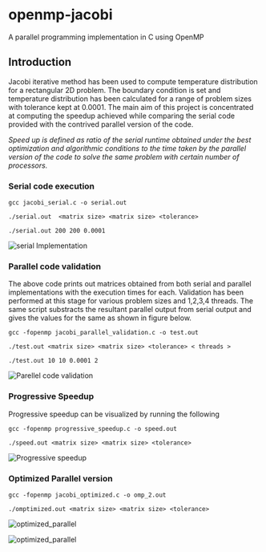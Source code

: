 # openmp-jacobi
A parallel programming implementation in C using OpenMP

## Introduction
Jacobi iterative method has been used to compute temperature distribution for a rectangular 2D problem. The boundary condition is set and temperature distribution has been calculated for a range of problem sizes with tolerance kept at 0.0001.
The main aim of this project is concentrated at computing the speedup achieved while comparing the serial code provided with the contrived parallel version of the code.

_Speed up is defined as ratio of the serial runtime obtained under the best optimization and algorithmic conditions to the time taken by the parallel version of the code to solve the same problem with certain number of processors._    


### Serial code execution

`gcc jacobi_serial.c -o serial.out`

`./serial.out  <matrix size> <matrix size> <tolerance>` <br>

`./serial.out 200 200 0.0001`

![serial Implementation](https://github.com/ashish10alex/openmp-jacobi/blob/master/images/Serial_graph.PNG)


### Parallel code validation 

The above code prints out matrices obtained from both serial and parallel implementations with the execution times for each. Validation has been performed at this stage for various problem sizes and 1,2,3,4 threads. The same script substracts the resultant parallel output from serial output and gives the values for the same as shown in figure below.

`gcc -fopenmp jacobi_parallel_validation.c -o test.out`

`./test.out <matrix size> <matrix size> <tolerance> < threads > `<br>

`./test.out 10 10 0.0001 2`

![Parellel code validation](https://github.com/ashish10alex/openmp-jacobi/blob/master/images/parallel_validation.PNG)


### Progressive Speedup
Progressive speedup can be visualized by running the following

`gcc -fopenmp progressive_speedup.c -o speed.out`

`./speed.out <matrix size> <matrix size> <tolerance>` 

![Progressive speedup](https://github.com/ashish10alex/openmp-jacobi/blob/master/images/Pspeed.PNG)


### Optimized Parallel version 

`gcc -fopenmp jacobi_optimized.c -o omp_2.out`

`./omptimized.out <matrix size> <matrix size> <tolerance>`

![optimized_parallel](https://github.com/ashish10alex/openmp-jacobi/blob/master/images/optimized_stats.png)


![optimized_parallel](https://github.com/ashish10alex/openmp-jacobi/blob/master/images/optimized%20parallel.png)


